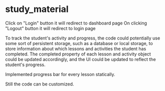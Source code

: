 # study_material

Click on "Login" button it will redirect to dashboard page 
On clicking "Logout" button it will redirect to login page

To track the student's activity and progress, the code could potentially use some sort of persistent storage, such as a database or local storage, to store information about which lessons and activities the student has completed. The completed property of each lesson and activity object could be updated accordingly, and the UI could be updated to reflect the student's progress.

Implemented progress bar for every lesson statically.

Still the code can be customized.
